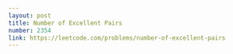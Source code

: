 ```yaml
---
layout: post
title: Number of Excellent Pairs
number: 2354
link: https://leetcode.com/problems/number-of-excellent-pairs
---
```

